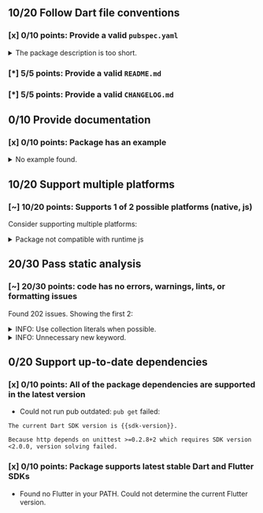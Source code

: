 ## 10/20 Follow Dart file conventions

### [x] 0/10 points: Provide a valid `pubspec.yaml`

<details>
<summary>
The package description is too short.
</summary>

Add more detail to the `description` field of `pubspec.yaml`. Use 60 to 180 characters to describe the package, what it does, and its target use case.
</details>

### [*] 5/5 points: Provide a valid `README.md`


### [*] 5/5 points: Provide a valid `CHANGELOG.md`


## 0/10 Provide documentation

### [x] 0/10 points: Package has an example

<details>
<summary>
No example found.
</summary>

See [package layout](https://dart.dev/tools/pub/package-layout#examples) guidelines on how to add an example.
</details>

## 10/20 Support multiple platforms

### [~] 10/20 points: Supports 1 of 2 possible platforms (**native**, js)

Consider supporting multiple platforms:

<details>
<summary>
Package not compatible with runtime js
</summary>

Because:
* `package:http/http.dart` that imports:
* `package:http/src/streamed_response.dart` that imports:
* `package:http/src/base_request.dart` that imports:
* `package:http/src/client.dart` that imports:
* `package:http/src/io_client.dart` that imports:
* `dart:io`
</details>

## 20/30 Pass static analysis

### [~] 20/30 points: code has no errors, warnings, lints, or formatting issues

Found 202 issues. Showing the first 2:

<details>
<summary>
INFO: Use collection literals when possible.
</summary>

`lib/browser_client.dart:30:17`

```
   ╷
30 │   final _xhrs = new Set<HttpRequest>();
   │                 ^^^^^^^^^^^^^^^^^^^^^^
   ╵
```

To reproduce make sure you are using [pedantic](https://pub.dev/packages/pedantic#using-the-lints) and run `dartanalyzer lib/browser_client.dart`
</details>
<details>
<summary>
INFO: Unnecessary new keyword.
</summary>

`lib/browser_client.dart:30:17`

```
   ╷
30 │   final _xhrs = new Set<HttpRequest>();
   │                 ^^^^^^^^^^^^^^^^^^^^^^
   ╵
```

To reproduce make sure you are using [pedantic](https://pub.dev/packages/pedantic#using-the-lints) and run `dartanalyzer lib/browser_client.dart`
</details>

## 0/20 Support up-to-date dependencies

### [x] 0/10 points: All of the package dependencies are supported in the latest version

* Could not run pub outdated: `pub get` failed: 

 ```
The current Dart SDK version is {{sdk-version}}.

Because http depends on unittest >=0.2.8+2 which requires SDK version <2.0.0, version solving failed.
```

### [x] 0/10 points: Package supports latest stable Dart and Flutter SDKs

* Found no Flutter in your PATH. Could not determine the current Flutter version.